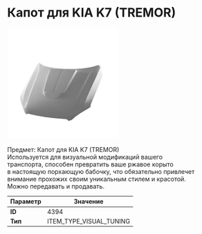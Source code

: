 # Капот для KIA K7 (TREMOR)

![Item Image](../img/4394.webp?raw=true)

Предмет: Капот для KIA K7 (TREMOR)<br>Используется для визуальной модификаций вашего<br>транспорта, способен превратить ваше ржавое корыто<br>в настоящую порхающую бабочку, что обязательно привлечет<br>внимание прохожих своим уникальным стилем и красотой.<br>Можно передавать и продавать.


| Параметр | Значение |
|----------|----------|
| **ID** | 4394 |
| **Тип** | ITEM_TYPE_VISUAL_TUNING |

